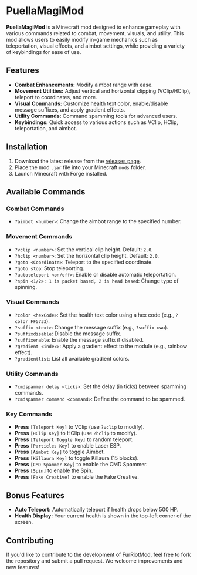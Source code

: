 # PuellaMagiMod

**PuellaMagiMod** is a Minecraft mod designed to enhance gameplay with various commands related to combat, movement, visuals, and utility. This mod allows users to easily modify in-game mechanics such as teleportation, visual effects, and aimbot settings, while providing a variety of keybindings for ease of use.

## Features
- **Combat Enhancements:** Modify aimbot range with ease.
- **Movement Utilities:** Adjust vertical and horizontal clipping (VClip/HClip), teleport to coordinates, and more.
- **Visual Commands:** Customize health text color, enable/disable message suffixes, and apply gradient effects.
- **Utility Commands:** Command spamming tools for advanced users.
- **Keybindings:** Quick access to various actions such as VClip, HClip, teleportation, and aimbot.

## Installation
1. Download the latest release from the [releases page](https://github.com/Sallie-May/PuellaMagi-Mod/releases).
2. Place the mod `.jar` file into your Minecraft `mods` folder.
3. Launch Minecraft with Forge installed.

## Available Commands

### Combat Commands
- `?aimbot <number>`: Change the aimbot range to the specified number.

### Movement Commands
- `?vclip <number>`: Set the vertical clip height. Default: `2.0`.
- `?hclip <number>`: Set the horizontal clip height. Default: `2.0`.
- `?goto <Coordinate>`: Teleport to the specified coordinate.
- `?goto stop`: Stop teleporting.
- `?autoteleport <on/off>`: Enable or disable automatic teleportation.
- `?spin <1/2>: 1 is packet based, 2 is head based`: Change type of spinning.

### Visual Commands
- `?color <hexCode>`: Set the health text color using a hex code (e.g., `?color FF5733`).
- `?suffix <text>`: Change the message suffix (e.g., `?suffix uwu`).
- `?suffixdisable`: Disable the message suffix.
- `?suffixenable`: Enable the message suffix if disabled.
- `?gradient <index>`: Apply a gradient effect to the module (e.g., rainbow effect).
- `?gradientlist`: List all available gradient colors.

### Utility Commands
- `?cmdspammer delay <ticks>`: Set the delay (in ticks) between spamming commands.
- `?cmdspammer command <command>`: Define the command to be spammed.

### Key Commands
- **Press** `[Teleport Key]` to VClip (use `?vclip` to modify).
- **Press** `[HClip Key]` to HClip (use `?hclip` to modify).
- **Press** `[Teleport Toggle Key]` to random teleport.
- **Press** `[Particles Key]` to enable Laser ESP.
- **Press** `[Aimbot Key]` to toggle Aimbot.
- **Press** `[Killaura Key]` to toggle Killaura (15 blocks).
- **Press** `[CMD Spammer Key]` to enable the CMD Spammer.
- **Press** `[Spin]` to enable the Spin.
- **Press** `[Fake Creative]` to enable the Fake Creative.

## Bonus Features
- **Auto Teleport:** Automatically teleport if health drops below 500 HP.
- **Health Display:** Your current health is shown in the top-left corner of the screen.

## Contributing
If you'd like to contribute to the development of FurRiotMod, feel free to fork the repository and submit a pull request. We welcome improvements and new features!
